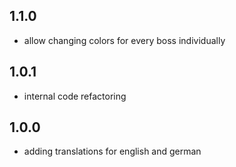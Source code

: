 ## 1.1.0
- allow changing colors for every boss individually

## 1.0.1
- internal code refactoring

## 1.0.0
- adding translations for english and german